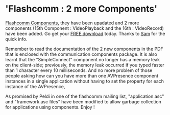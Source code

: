 # 'Flashcomm : 2 more Components'

<a href="http://www.macromedia.com/software/flashcom/download/components/" target="_blank">Flashcomm Components</a>, they have been upadated and 2 more components (15th Component : VideoPlayback and the 16th : VideoRecord) have been added. Go get your <a href="http://www.macromedia.com/software/flashcom/download/components/" target="_blank">FREE download</a> today. Thanks to <a href="http://samuelwan.com/information/" target="_blank">Sam</a> for the quick info.

Remember to read the documentation of the 2 new components in the PDF that is enclosed with the communication components package. It is also learnt that the "SimpleConnect" component no longer has a memory leak on the client-side; previously, the memory leak occurred if you typed faster than 1 character every 10 milliseconds. And no more problem of those people asking how can you have more than one AVPresence component instances in a single application without having to set the property for each instance of the AVPresence,

As promised by Peldi in one of the flashcomm mailing list, "application.asc" and "framework.asc files" have been modified to allow garbage collection for applications using components. Enjoy !